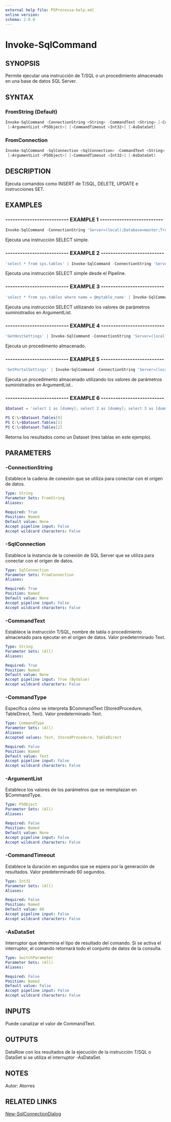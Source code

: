 ```yaml
---
external help file: PSProcessa-help.xml
online version: 
schema: 2.0.0
---
```


# Invoke-SqlCommand

## SYNOPSIS
Permite ejecutar una instrucción de T/SQL o un procedimiento almacenado en una base de datos SQL Server.

## SYNTAX

### FromString (Default)
```powershell
Invoke-SqlCommand -ConnectionString <String> -CommandText <String> [-CommandType <CommandType>]
 [-ArgumentList <PSObject>] [-CommandTimeout <Int32>] [-AsDataSet]
```

### FromConnection
```powershell
Invoke-SqlCommand -SqlConnection <SqlConnection> -CommandText <String> [-CommandType <CommandType>]
 [-ArgumentList <PSObject>] [-CommandTimeout <Int32>] [-AsDataSet]
```

## DESCRIPTION
Ejecuta comandos como INSERT de T/SQL, DELETE, UPDATE e instrucciones SET.

## EXAMPLES

### -------------------------- EXAMPLE 1 --------------------------
```powershell
Invoke-SqlCommand -ConnectionString 'Server=(local);Database=master;Trusted_Connection=True;' -CommandText 'select * from sys.tables'
```

Ejecuta una instrucción SELECT simple.

### -------------------------- EXAMPLE 2 --------------------------
```powershell
'select * from sys.tables' | Invoke-SqlCommand -ConnectionString 'Server=(local);Database=master;Trusted_Connection=True;'
```

Ejecuta una instrucción SELECT simple desde el Pipeline.

### -------------------------- EXAMPLE 3 --------------------------
```powershell
'select * from sys.tables where name = @mytable_name' | Invoke-SqlCommand -ConnectionString 'Server=(local);Database=master;Trusted_Connection=True;' -ArgumentList @{mytable_name = 'spt_monitor'}
```

Ejecuta una instrucción SELECT utilizando los valores de parámetros suministrados en ArgumentList.

### -------------------------- EXAMPLE 4 --------------------------
```powershell
'GetHostSettings' | Invoke-SqlCommand -ConnectionString 'Server=(local);Database=dnn_900;Trusted_Connection=True;' -CommandType StoredProcedure
```

Ejecuta un procedimento almacenado.

### -------------------------- EXAMPLE 5 --------------------------
```powershell
'GetPortalSettings' | Invoke-SqlCommand -ConnectionString 'Server=(local);Database=dnn_900;Trusted_Connection=True;' -CommandType StoredProcedure -ArgumentList @{PortalId=0;CultureCode=$null}
```

Ejecuta un procedimento almacenado utilizando los valores de parámetros suministrados en ArgumentList..

### -------------------------- EXAMPLE 6 --------------------------
```powershell
$Dataset = 'select 1 as [dummy]; select 2 as [dummy]; select 3 as [dummy]' | Invoke-SqlCommand -ConnectionString 'Server=(local);Database=master;Trusted_Connection=True;' -AsDataSet

PS C:\>$Dataset.Tables[0]
PS C:\>$Dataset.Tables[1]
PS C:\>$Dataset.Tables[2]
```
Retorna los resultados como un Dataset (tres tablas en este ejemplo).

## PARAMETERS

### -ConnectionString
Establece la cadena de conexión que se utiliza para conectar con el origen de datos.

```yaml
Type: String
Parameter Sets: FromString
Aliases: 

Required: True
Position: Named
Default value: None
Accept pipeline input: False
Accept wildcard characters: False
```

### -SqlConnection
Establece la instancia de la conexión de SQL Server que se utiliza para conectar con el origen de datos.

```yaml
Type: SqlConnection
Parameter Sets: FromConnection
Aliases: 

Required: True
Position: Named
Default value: None
Accept pipeline input: False
Accept wildcard characters: False
```

### -CommandText
Establece la instrucción T/SQL, nombre de tabla o procedimiento almacenado para ejecutar en el origen de datos.
Valor predeterminado Text.

```yaml
Type: String
Parameter Sets: (All)
Aliases: 

Required: True
Position: Named
Default value: None
Accept pipeline input: True (ByValue)
Accept wildcard characters: False
```

### -CommandType
Especifica cómo se interpreta $CommandText (StoredProcedure, TableDirect, Text).
Valor predeterminado Text.

```yaml
Type: CommandType
Parameter Sets: (All)
Aliases: 
Accepted values: Text, StoredProcedure, TableDirect

Required: False
Position: Named
Default value: Text
Accept pipeline input: False
Accept wildcard characters: False
```

### -ArgumentList
Establece los valores de los parámetros que se reemplazan en $CommandType.

```yaml
Type: PSObject
Parameter Sets: (All)
Aliases: 

Required: False
Position: Named
Default value: None
Accept pipeline input: False
Accept wildcard characters: False
```

### -CommandTimeout
Establece la duración en segundos que se espera por la generación de resultados.
Valor predeterminado 60 segundos.

```yaml
Type: Int32
Parameter Sets: (All)
Aliases: 

Required: False
Position: Named
Default value: 60
Accept pipeline input: False
Accept wildcard characters: False
```

### -AsDataSet
Interruptor que determina el tipo de resultado del comando.
Si se activa el interruptor, el comando retornará todo el conjunto de datos de la consulta.

```yaml
Type: SwitchParameter
Parameter Sets: (All)
Aliases: 

Required: False
Position: Named
Default value: False
Accept pipeline input: False
Accept wildcard characters: False
```

## INPUTS

Puede canalizar el valor de CommandText.

## OUTPUTS

DataRow con los resultados de la ejecución de la instrucción T/SQL o DataSet si se utiliza el interruptor -AsDataSet.

## NOTES
Autor: Atorres

## RELATED LINKS

[New-SqlConnectionDialog](New-SqlConnectionDialog.md)

